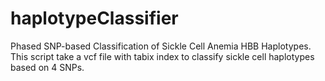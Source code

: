 # haplotypeClassifier
Phased SNP-based Classification of Sickle Cell Anemia HBB Haplotypes.
This script take a vcf file with tabix index to classify sickle cell haplotypes based on 4 SNPs.
